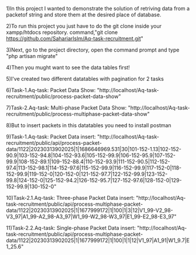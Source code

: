 1)In this project I wanted to demonstrate the solution of retriving data from a packetof string and store them at the desired place of database. 

2)To run this project you just have to do the git clone inside your xampp/htdocs repository. command,"git clone https://github.com/SahariarIslm/Aq-task-recruitment.git"

3)Next, go to the project directory, open the command prompt and type "php artisan migrate"

4)Then you mught want to see the data tables first! 

5)I've created two different datatables with pagination for 2 tasks 

6)Task-1.Aq-task: Packet Data Show: "http://localhost/Aq-task-recruitment/public/process-packet-data-show"

7)Task-2.Aq-task: Multi-phase Packet Data Show: "http://localhost/Aq-task-recruitment/public/process-multiphase-packet-data-show"

8)But to insert packets in this datatables you need to install postman 

9)Task-1.Aq-task: Packet Data insert: "http://localhost/Aq-task-recruitment/public/api/process-packet-data/1122|20230313902025|1|1686646969.531|30|101-152-1.13|102-152-90.9|103-152-94.8|104-152-93.6|105-152-99.9|106-152-95.9|107-152-99.9|108-152-89.1|109-152-88.4|110-152-93.9|111-152-90.5|112-152-97.4|113-152-98.1|114-152-97.6|115-152-99.9|116-152-99.9|117-152-0|118-152-99.9|119-152-0|120-152-0|121-152-97.7|122-152-99.9|123-152-99.8|124-152-0|125-152-94.2|126-152-95.7|127-152-97.6|128-152-0|129-152-99.9|130-152-0"

10)Task-2.1.Aq-task: Three-phase Packet Data insert: "http://localhost/Aq-task-recruitment/public/api/process-multiphase-packet-data/1122|20230313902025|1|1677999172|1|100|1|3|12|V1_99-V2_98-V3_97|A1_99-A2_98-A3_97|W1_99-W2_98-W3_97|E1_99-E2_98-E3_97"

11)Task-2.2.Aq-task: Single-phase Packet Data insert: "http://localhost/Aq-task-recruitment/public/api/process-multiphase-packet-data/1122|20230313902025|1|1677999172|1|100|1|1|12|V1_97|A1_91|W1_9.7|E1_25.6"